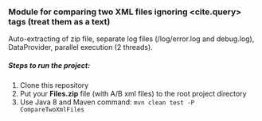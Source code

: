 ### **Module for comparing two XML files ignoring <cite.query> tags (treat them as a text)**

Auto-extracting of zip file, separate log files (/log/error.log and debug.log), DataProvider, parallel execution (2
threads).

##### Steps to run the project:

1. Clone this repository
2. Put your **Files.zip** file (with A/B xml files) to the root project directory
3. Use Java 8 and Maven command: `mvn clean test -P CompareTwoXmlFiles`
